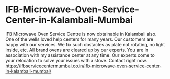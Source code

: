 # IFB-Microwave-Oven-Service-Center-in-Kalambali-Mumbai
  IFB Microwave Oven Service Centre is now obtainable in Kalambali also. One of the wells loved help centers for many years. Our customers are happy with our services. We fix such obstacles as plate not rotating, no light inside, etc. All brand ovens are cleared up by our experts. You are in association with my assistance center at any time. Our experts come to your relocation to solve your issues with a stove. Contact right now. https://ifbservicecentermumbai.co.in/ifb-microwave-oven-service-center-in-kalambali-mumbai/
